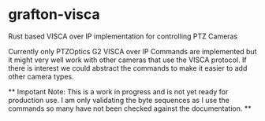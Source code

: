 # grafton-visca

Rust based VISCA over IP implementation for controlling PTZ Cameras

Currently only PTZOptics G2 VISCA over IP Commands are implemented but it might very well work with other cameras that use the VISCA protocol.  If there is interest we could abstract the commands to make it easier to add other camera types.

** Impotant Note: This is a work in progress and is not yet ready for production use. I am only validating the byte sequences as I use the commands so many have not been checked against the documentation. **